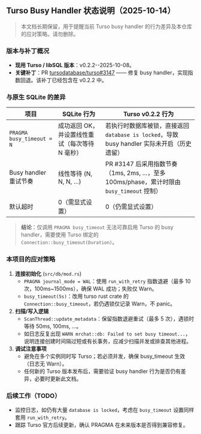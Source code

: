 ## Turso Busy Handler 状态说明（2025-10-14）

> 本文档长期保留，用于提醒当前 Turso busy handler 的行为差异及本仓库的应对策略。请勿删除。

### 版本与补丁概况
- **现用 Turso / libSQL 版本**：v0.2.2--2025-10-08。  
- **关键补丁**：PR [tursodatabase/turso#3147](https://github.com/tursodatabase/turso/pull/3147) —— 修复 busy handler，实现指数回退。该补丁已经包含在 v0.2.2 中。

### 与原生 SQLite 的差异
| 项目 | SQLite 行为 | Turso v0.2.2 行为 |
|------|-------------|--------------------|
| `PRAGMA busy_timeout = N` | 成功返回 OK，并设置线性重试（每次等待 N 毫秒） | 若执行时数据库被锁，直接返回 `database is locked`，导致 busy handler 实际未开启（历史遗留）|
| Busy handler 重试节奏 | 线性等待 (N, N, N, …) | PR #3147 后采用指数节奏（1ms, 2ms, …，至多 100ms/phase，累计时限由 `busy_timeout` 控制） |
| 默认超时 | 0（需显式设置） | 0（仍需显式设置） |

> **结论**：仅调用 `PRAGMA busy_timeout` 无法可靠启用 Turso 的 busy handler，需要使用 Turso 绑定的 `Connection::busy_timeout(Duration)`。

### 本项目的应对策略
1. **连接初始化** (`src/db/mod.rs`)  
   - `PRAGMA journal_mode = WAL`：使用 `run_with_retry` 指数退避（最多 10 次，100ms~1500ms），确保 WAL 成功；失败仅 Warn。  
   - `busy_timeout(5s)`：改用 turso rust crate 的 `Connection::busy_timeout`，若仍遇锁仅记录 Warn，不 panic。
2. **扫描/写入逻辑**  
   - `ScanThread::update_metadata`：保留指数退避重试（最多 5 次），遇锁时等待 50ms, 100ms, …。  
   - 如日志反复出现 `WARN mrchat::db: Failed to set busy timeout...`，说明连接创建时间隔过短或有长事务，应减少扫描并发或排查其他进程。
3. **调试注意事项**  
   - 避免在多个实例同时写 Turso；若必须并发，确保 busy_timeout 生效（日志无 Warn）。  
   - 任何新的 Turso 版本发布后，需要验证 busy handler 行为是否仍有差异，必要时更新此文档。

### 后续工作（TODO）
- 监控日志，如仍有大量 `database is locked`，考虑在 `busy_timeout` 设置同样套用 `run_with_retry`。  
- 跟踪 Turso 官方后续更新，确认 PRAGMA 在未来版本是否得到兼容修复。
